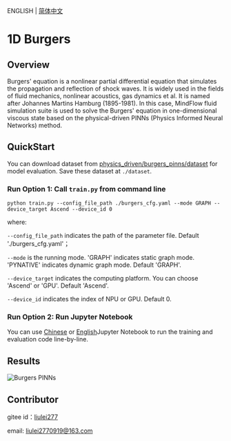 ENGLISH | [简体中文](README_CN.md)

# 1D Burgers

## Overview

Burgers' equation is a nonlinear partial differential equation that simulates the propagation and reflection of shock waves. It is widely used in the fields of fluid mechanics, nonlinear acoustics, gas dynamics et al. It is named after Johannes Martins Hamburg (1895-1981). In this case, MindFlow fluid simulation suite is used to solve the Burgers' equation in one-dimensional viscous state based on the physical-driven PINNs (Physics Informed Neural Networks) method.

## QuickStart

You can download dataset from [physics_driven/burgers_pinns/dataset](https://download.mindspore.cn/mindscience/mindflow/dataset/applications/physics_driven/burgers_pinns/dataset/) for model evaluation. Save these dataset at `./dataset`.

### Run Option 1: Call `train.py` from command line

```shell
python train.py --config_file_path ./burgers_cfg.yaml --mode GRAPH --device_target Ascend --device_id 0
```

where:

`--config_file_path` indicates the path of the parameter file. Default './burgers_cfg.yaml'；

`--mode` is the running mode. 'GRAPH' indicates static graph mode. 'PYNATIVE' indicates dynamic graph mode. Default 'GRAPH'.

`--device_target` indicates the computing platform. You can choose 'Ascend' or 'GPU'. Default 'Ascend'.

`--device_id` indicates the index of NPU or GPU. Default 0.

### Run Option 2: Run Jupyter Notebook

You can use [Chinese](./burgers1D_CN.ipynb) or [English](./burgers1D.ipynb)Jupyter Notebook to run the training and evaluation code line-by-line.

## Results

![Burgers PINNs](images/result.jpg)

## Contributor

gitee id：[liulei277](https://gitee.com/liulei277)

email: liulei2770919@163.com
